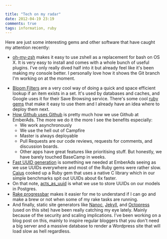 ```yaml
---

title: "Tech on my radar"
date: 2012-04-19 23:19
comments: true
tags: information, ruby
---
```


Here are just some interesting gems and other software that have caught my attention recently:

* [oh-my-zsh](https://github.com/robbyrussell/oh-my-zsh) makes it easy to use zshell as a replacement for bash on OS X. It is very easy to install and comes with a whole bunch of useful plugins. I've only really dived half into it but already feel like it's been making my console better. I personally love how it shows the Git branch I'm working on at the moment.

<!-- more -->

* [Bloom Filters](http://en.wikipedia.org/wiki/Bloom_filter) are a very cool way of doing a quick and space efficient lookup if an item exists in a set. It's used by databases and caches, and Google uses it for their Save Browsing service. There's some cool [ruby gems](https://github.com/igrigorik/bloomfilter-rb) that make it easy to use them and I already have an idea where to deploy them next.
* [How Github uses Github](http://zachholman.com/talk/how-github-uses-github-to-build-github) is pretty much how we use Github at EmberAds. The more we do it the more I see the benefits especially:
  * We work asynchronously
  * We use the hell out of Campfire
  * Master is always deployable
  * Pull Requests are our code reviews, requests for comments, and discussion boards.
  * Other apps have great features like prioritising stuff. But honestly, we have barely touched BaseCamp in weeks.
* [Fast UUID generation](https://github.com/EmberAds/cuuid) is something we needed at EmberAds seeing as we use UUIDs everywhere and most of the Ruby gems were rather slow. 	[Caius](http://caius.name) cooked up a Ruby gem that uses a native C library which in our simple benchmarks spit out UUIDs about 6x faster.
* On that note, [acts_as_uuid](https://github.com/EmberAds/acts_as_uuid) is what we use to store UUIDs on our models in Postgres.
* [Rake progressbar](https://github.com/ondrejbartas/rake-progressbar) makes it easier for me to understand if I can go and make a brew or not when some of my rake tasks are running.
* And finally, static site generators like [Nanoc](http://nanoc.stoneship.org/), [Jekyll](https://github.com/mojombo/jekyll), and [Octopress](http://octopress.org/) (used on this site) have been really catching my eye lately. Mainly because of the security and scaling implications. I've been working on a blog post on this, mainly to inspire regular bloggers that you don't need a big server and a massive database to render a Wordpress site that will load slow as hell regardless.
